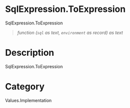﻿# SqlExpression.ToExpression
SqlExpression.ToExpression
> _function (<code>sql</code> as text, <code>environment</code> as record) as text_
# Description 
SqlExpression.ToExpression

# Category 
Values.Implementation
